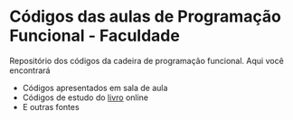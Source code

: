 # Códigos das aulas de Programação Funcional - Faculdade
Repositório dos códigos da cadeira de programação funcional. Aqui você encontrará 
* Códigos apresentados em sala de aula
* Códigos de estudo do [livro](http://haskell.tailorfontela.com.br/) online
* E outras fontes
